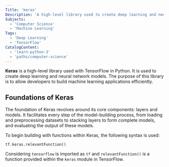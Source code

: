 ```yaml
---
Title: 'keras'
Description: 'A high-level library used to create deep learning and neural network models.'
Subjects:
  - 'Computer Science'
  - 'Machine Learning'
Tags:
  - 'Deep Learning'
  - 'TensorFlow'
CatalogContent:
  - 'learn-python-3'
  - 'paths/computer-science'
---
```


**Keras** is a high-level library used with TensorFlow in Python. It is used to create deep learning and neural network models. The purpose of this library is to allow developers to build machine learning applications efficiently.

## Foundations of Keras

The foundation of Keras revolves around its core components: layers and models. It facilitates every step of the model-building process, from loading and preprocessing datasets to stacking layers to form complete models, and evaluating the output of these models.

To begin building with functions within Keras, the following syntax is used:

```pseudo
tf.keras.relevantFunction()
```

Considering `tensorflow` is imported as `tf` and `relevantFunction()` is a function provided within the `keras` module in TensorFlow.
